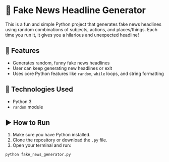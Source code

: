 # 📰 Fake News Headline Generator

This is a fun and simple Python project that generates fake news headlines using random combinations of subjects, actions, and places/things. Each time you run it, it gives you a hilarious and unexpected headline!

## 📌 Features

- Generates random, funny fake news headlines
- User can keep generating new headlines or exit
- Uses core Python features like `random`, `while` loops, and string formatting

## 🧠 Technologies Used

- Python 3
- `random` module

## ▶️ How to Run

1. Make sure you have Python installed.
2. Clone the repository or download the `.py` file.
3. Open your terminal and run:

```bash
python fake_news_generator.py
